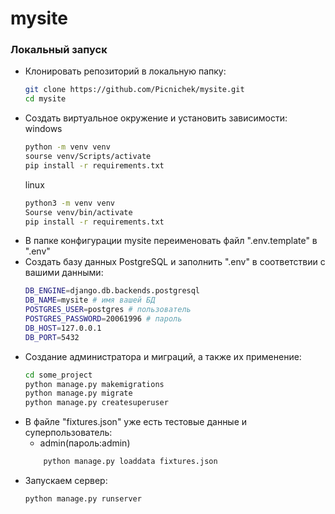 # mysite

### Локальный запуск
* Клонировать репозиторий в локальную папку:
    ```bash
    git clone https://github.com/Picnichek/mysite.git
    cd mysite
    ```
* Создать виртуальное окружение и установить зависимости:
    windows
    ```bash
    python -m venv venv
    sourse venv/Scripts/activate
    pip install -r requirements.txt
    ```
    linux
    ```bash
    python3 -m venv venv
    Sourse venv/bin/activate
    pip install -r requirements.txt
    ```
* В папке конфигурации mysite переименовать файл ".env.template" в ".env"
* Создать базу данных PostgreSQL и заполнить ".env" в соответствии с вашими данными:
    ```bash
    DB_ENGINE=django.db.backends.postgresql
    DB_NAME=mysite # имя вашей БД
    POSTGRES_USER=postgres # пользователь
    POSTGRES_PASSWORD=20061996 # пароль
    DB_HOST=127.0.0.1
    DB_PORT=5432
    ```
* Cоздание администратора и миграций, а также их применение:
    ```bash
    cd some_project
    python manage.py makemigrations
    python manage.py migrate
    python manage.py createsuperuser
    ```
* В файле "fixtures.json" уже есть тестовые данные и суперпользователь:
    - admin(пароль:admin)
    ```bash
        python manage.py loaddata fixtures.json
    ```
* Запускаем сервер:
    ```bash
    python manage.py runserver
    ```